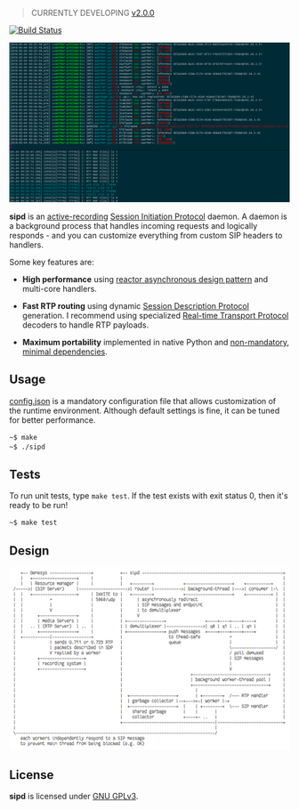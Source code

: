 > CURRENTLY DEVELOPING [v2.0.0](https://github.com/initbar/sipd/tree/v2.0.0)

[![Build Status](https://travis-ci.org/initbar/sipd.svg?branch=master)](https://travis-ci.org/initbar/sipd)

![](./docs/sample.png)

**sipd** is an [active-recording](https://en.wikipedia.org/wiki/VoIP_recording) [Session Initiation Protocol](https://www.ietf.org/rfc/rfc3261.txt) daemon. A daemon is a background process that handles incoming requests and logically responds - and you can customize everything from custom SIP headers to handlers.

Some key features are:

- **High performance** using [reactor asynchronous design pattern](https://en.wikipedia.org/wiki/Reactor_pattern) and multi-core handlers.

- **Fast RTP routing** using dynamic [Session Description Protocol](https://en.wikipedia.org/wiki/Session_Description_Protocol) generation. I recommend using specialized [Real-time Transport Protocol](https://en.wikipedia.org/wiki/Real-time_Transport_Protocol) decoders to handle RTP payloads.

- **Maximum portability** implemented in native Python and [non-mandatory, minimal dependencies](./requirements.txt).

## Usage

[config.json](./config.json) is a mandatory configuration file that allows customization of the runtime environment. Although default settings is fine, it can be tuned for better performance.

```bash
~$ make
~$ ./sipd
```

## Tests

To run unit tests, type `make test`. If the test exists with exit status 0, then it's ready to be run!

```bash
~$ make test
```

## Design

![](./docs/design.png)

## License

**sipd** is licensed under [GNU GPLv3](./LICENSE.md).
